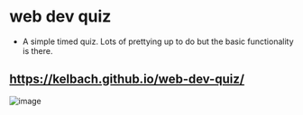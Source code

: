 # web dev quiz
* A simple timed quiz. Lots of prettying up to do but the basic functionality is there.
## https://kelbach.github.io/web-dev-quiz/
![image](https://user-images.githubusercontent.com/87092340/133948757-eacd43a5-74dd-4cf7-a74c-c76cc9d1f5e2.png)
